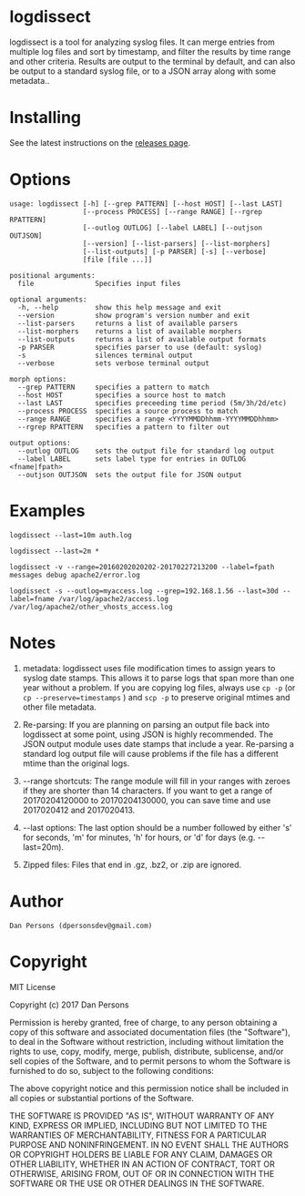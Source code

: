 # logdissect
logdissect is a tool for analyzing syslog files. It can merge entries from multiple log files and sort by timestamp, and filter the results by time range and other criteria. Results are output to the terminal by default, and can also be output to a standard syslog file, or to a JSON array along with some metadata..

# Installing
See the latest instructions on the [releases page](https://github.com/dogoncouch/logdissect/releases).

# Options

    usage: logdissect [-h] [--grep PATTERN] [--host HOST] [--last LAST]
                      [--process PROCESS] [--range RANGE] [--rgrep RPATTERN]
                      [--outlog OUTLOG] [--label LABEL] [--outjson OUTJSON]
                      [--version] [--list-parsers] [--list-morphers]
                      [--list-outputs] [-p PARSER] [-s] [--verbose]
                      [file [file ...]]
    
    positional arguments:
      file               Specifies input files
    
    optional arguments:
      -h, --help         show this help message and exit
      --version          show program's version number and exit
      --list-parsers     returns a list of available parsers
      --list-morphers    returns a list of available morphers
      --list-outputs     returns a list of available output formats
      -p PARSER          specifies parser to use (default: syslog)
      -s                 silences terminal output
      --verbose          sets verbose terminal output
    
    morph options:
      --grep PATTERN     specifies a pattern to match
      --host HOST        specifies a source host to match
      --last LAST        specifies preceeding time period (5m/3h/2d/etc)
      --process PROCESS  specifies a source process to match
      --range RANGE      specifies a range <YYYYMMDDhhmm-YYYYMMDDhhmm>
      --rgrep RPATTERN   specifies a pattern to filter out
    
    output options:
      --outlog OUTLOG    sets the output file for standard log output
      --label LABEL      sets label type for entries in OUTLOG <fname|fpath>
      --outjson OUTJSON  sets the output file for JSON output

# Examples
    
    logdissect --last=10m auth.log
    
    logdissect --last=2m *
    
    logdissect -v --range=20160202020202-20170227213200 --label=fpath messages debug apache2/error.log
    
    logdissect -s --outlog=myaccess.log --grep=192.168.1.56 --last=30d --label=fname /var/log/apache2/access.log /var/log/apache2/other_vhosts_access.log

# Notes
1. metadata: logdissect uses file modification times to assign years to syslog date stamps. This allows it to parse logs that span more than one year without a problem. If you are copying log files, always use `` cp -p `` (or `` cp --preserve=timestamps `` ) and `` scp -p `` to preserve original mtimes and other file metadata.

2. Re-parsing: If you are planning on parsing an output file back into logdissect at some point, using JSON is highly recommended. The JSON output module uses date stamps that include a year. Re-parsing a standard log output file will cause problems if the file has a different mtime than the original logs.

3. --range shortcuts: The range module will fill in your ranges with zeroes if they are shorter than 14 characters. If you want to get a range of 20170204120000 to 20170204130000, you can save time and use 2017020412 and 2017020413.

4. --last options: The last option should be a number followed by either 's' for seconds, 'm' for minutes, 'h' for hours, or 'd' for days (e.g. --last=20m).

5. Zipped files: Files that end in .gz, .bz2, or .zip are ignored.

# Author
    Dan Persons (dpersonsdev@gmail.com)

# Copyright
MIT License

Copyright (c) 2017 Dan Persons

Permission is hereby granted, free of charge, to any person obtaining a copy
of this software and associated documentation files (the "Software"), to deal
in the Software without restriction, including without limitation the rights
to use, copy, modify, merge, publish, distribute, sublicense, and/or sell
copies of the Software, and to permit persons to whom the Software is
furnished to do so, subject to the following conditions:

The above copyright notice and this permission notice shall be included in all
copies or substantial portions of the Software.

THE SOFTWARE IS PROVIDED "AS IS", WITHOUT WARRANTY OF ANY KIND, EXPRESS OR
IMPLIED, INCLUDING BUT NOT LIMITED TO THE WARRANTIES OF MERCHANTABILITY,
FITNESS FOR A PARTICULAR PURPOSE AND NONINFRINGEMENT. IN NO EVENT SHALL THE
AUTHORS OR COPYRIGHT HOLDERS BE LIABLE FOR ANY CLAIM, DAMAGES OR OTHER
LIABILITY, WHETHER IN AN ACTION OF CONTRACT, TORT OR OTHERWISE, ARISING FROM,
OUT OF OR IN CONNECTION WITH THE SOFTWARE OR THE USE OR OTHER DEALINGS IN THE
SOFTWARE.
